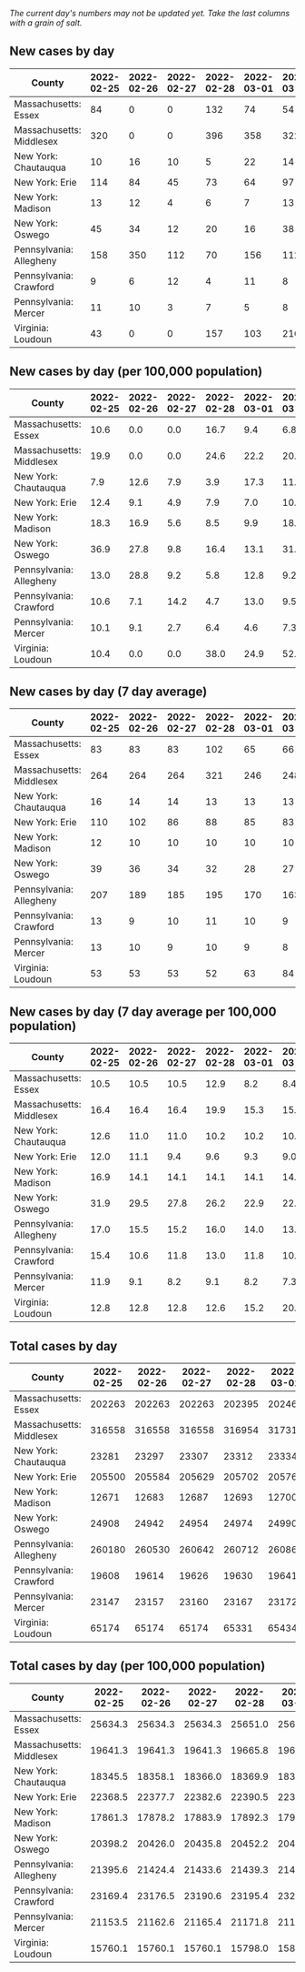 _The current day's numbers may not be updated yet. Take the last columns with a grain of salt._
## New cases by day

| County | 2022-02-25 | 2022-02-26 | 2022-02-27 | 2022-02-28 | 2022-03-01 | 2022-03-02 | 2022-03-03 |
| --- | --- | --- | --- | --- | --- | --- | --- |
| Massachusetts: Essex | 84 | 0 | 0 | 132 | 74 | 54 |  |
| Massachusetts: Middlesex | 320 | 0 | 0 | 396 | 358 | 322 |  |
| New York: Chautauqua | 10 | 16 | 10 | 5 | 22 | 14 |  |
| New York: Erie | 114 | 84 | 45 | 73 | 64 | 97 |  |
| New York: Madison | 13 | 12 | 4 | 6 | 7 | 13 |  |
| New York: Oswego | 45 | 34 | 12 | 20 | 16 | 38 |  |
| Pennsylvania: Allegheny | 158 | 350 | 112 | 70 | 156 | 112 |  |
| Pennsylvania: Crawford | 9 | 6 | 12 | 4 | 11 | 8 |  |
| Pennsylvania: Mercer | 11 | 10 | 3 | 7 | 5 | 8 |  |
| Virginia: Loudoun | 43 | 0 | 0 | 157 | 103 | 216 |  |

## New cases by day (per 100,000 population)

| County | 2022-02-25 | 2022-02-26 | 2022-02-27 | 2022-02-28 | 2022-03-01 | 2022-03-02 | 2022-03-03 |
| --- | --- | --- | --- | --- | --- | --- | --- |
| Massachusetts: Essex | 10.6 | 0.0 | 0.0 | 16.7 | 9.4 | 6.8 |  |
| Massachusetts: Middlesex | 19.9 | 0.0 | 0.0 | 24.6 | 22.2 | 20.0 |  |
| New York: Chautauqua | 7.9 | 12.6 | 7.9 | 3.9 | 17.3 | 11.0 |  |
| New York: Erie | 12.4 | 9.1 | 4.9 | 7.9 | 7.0 | 10.6 |  |
| New York: Madison | 18.3 | 16.9 | 5.6 | 8.5 | 9.9 | 18.3 |  |
| New York: Oswego | 36.9 | 27.8 | 9.8 | 16.4 | 13.1 | 31.1 |  |
| Pennsylvania: Allegheny | 13.0 | 28.8 | 9.2 | 5.8 | 12.8 | 9.2 |  |
| Pennsylvania: Crawford | 10.6 | 7.1 | 14.2 | 4.7 | 13.0 | 9.5 |  |
| Pennsylvania: Mercer | 10.1 | 9.1 | 2.7 | 6.4 | 4.6 | 7.3 |  |
| Virginia: Loudoun | 10.4 | 0.0 | 0.0 | 38.0 | 24.9 | 52.2 |  |

## New cases by day (7 day average)

| County | 2022-02-25 | 2022-02-26 | 2022-02-27 | 2022-02-28 | 2022-03-01 | 2022-03-02 | 2022-03-03 |
| --- | --- | --- | --- | --- | --- | --- | --- |
| Massachusetts: Essex | 83 | 83 | 83 | 102 | 65 | 66 |  |
| Massachusetts: Middlesex | 264 | 264 | 264 | 321 | 246 | 248 |  |
| New York: Chautauqua | 16 | 14 | 14 | 13 | 13 | 13 |  |
| New York: Erie | 110 | 102 | 86 | 88 | 85 | 83 |  |
| New York: Madison | 12 | 10 | 10 | 10 | 10 | 10 |  |
| New York: Oswego | 39 | 36 | 34 | 32 | 28 | 27 |  |
| Pennsylvania: Allegheny | 207 | 189 | 185 | 195 | 170 | 163 |  |
| Pennsylvania: Crawford | 13 | 9 | 10 | 11 | 10 | 9 |  |
| Pennsylvania: Mercer | 13 | 10 | 9 | 10 | 9 | 8 |  |
| Virginia: Loudoun | 53 | 53 | 53 | 52 | 63 | 84 |  |

## New cases by day (7 day average per 100,000 population)

| County | 2022-02-25 | 2022-02-26 | 2022-02-27 | 2022-02-28 | 2022-03-01 | 2022-03-02 | 2022-03-03 |
| --- | --- | --- | --- | --- | --- | --- | --- |
| Massachusetts: Essex | 10.5 | 10.5 | 10.5 | 12.9 | 8.2 | 8.4 |  |
| Massachusetts: Middlesex | 16.4 | 16.4 | 16.4 | 19.9 | 15.3 | 15.4 |  |
| New York: Chautauqua | 12.6 | 11.0 | 11.0 | 10.2 | 10.2 | 10.2 |  |
| New York: Erie | 12.0 | 11.1 | 9.4 | 9.6 | 9.3 | 9.0 |  |
| New York: Madison | 16.9 | 14.1 | 14.1 | 14.1 | 14.1 | 14.1 |  |
| New York: Oswego | 31.9 | 29.5 | 27.8 | 26.2 | 22.9 | 22.1 |  |
| Pennsylvania: Allegheny | 17.0 | 15.5 | 15.2 | 16.0 | 14.0 | 13.4 |  |
| Pennsylvania: Crawford | 15.4 | 10.6 | 11.8 | 13.0 | 11.8 | 10.6 |  |
| Pennsylvania: Mercer | 11.9 | 9.1 | 8.2 | 9.1 | 8.2 | 7.3 |  |
| Virginia: Loudoun | 12.8 | 12.8 | 12.8 | 12.6 | 15.2 | 20.3 |  |

## Total cases by day

| County | 2022-02-25 | 2022-02-26 | 2022-02-27 | 2022-02-28 | 2022-03-01 | 2022-03-02 | 2022-03-03 |
| --- | --- | --- | --- | --- | --- | --- | --- |
| Massachusetts: Essex | 202263 | 202263 | 202263 | 202395 | 202469 | 202523 |  |
| Massachusetts: Middlesex | 316558 | 316558 | 316558 | 316954 | 317312 | 317634 |  |
| New York: Chautauqua | 23281 | 23297 | 23307 | 23312 | 23334 | 23348 |  |
| New York: Erie | 205500 | 205584 | 205629 | 205702 | 205766 | 205863 |  |
| New York: Madison | 12671 | 12683 | 12687 | 12693 | 12700 | 12713 |  |
| New York: Oswego | 24908 | 24942 | 24954 | 24974 | 24990 | 25028 |  |
| Pennsylvania: Allegheny | 260180 | 260530 | 260642 | 260712 | 260868 | 260980 |  |
| Pennsylvania: Crawford | 19608 | 19614 | 19626 | 19630 | 19641 | 19649 |  |
| Pennsylvania: Mercer | 23147 | 23157 | 23160 | 23167 | 23172 | 23180 |  |
| Virginia: Loudoun | 65174 | 65174 | 65174 | 65331 | 65434 | 65650 |  |

## Total cases by day (per 100,000 population)

| County | 2022-02-25 | 2022-02-26 | 2022-02-27 | 2022-02-28 | 2022-03-01 | 2022-03-02 | 2022-03-03 |
| --- | --- | --- | --- | --- | --- | --- | --- |
| Massachusetts: Essex | 25634.3 | 25634.3 | 25634.3 | 25651.0 | 25660.4 | 25667.2 |  |
| Massachusetts: Middlesex | 19641.3 | 19641.3 | 19641.3 | 19665.8 | 19688.0 | 19708.0 |  |
| New York: Chautauqua | 18345.5 | 18358.1 | 18366.0 | 18369.9 | 18387.3 | 18398.3 |  |
| New York: Erie | 22368.5 | 22377.7 | 22382.6 | 22390.5 | 22397.5 | 22408.0 |  |
| New York: Madison | 17861.3 | 17878.2 | 17883.9 | 17892.3 | 17902.2 | 17920.5 |  |
| New York: Oswego | 20398.2 | 20426.0 | 20435.8 | 20452.2 | 20465.3 | 20496.4 |  |
| Pennsylvania: Allegheny | 21395.6 | 21424.4 | 21433.6 | 21439.3 | 21452.2 | 21461.4 |  |
| Pennsylvania: Crawford | 23169.4 | 23176.5 | 23190.6 | 23195.4 | 23208.4 | 23217.8 |  |
| Pennsylvania: Mercer | 21153.5 | 21162.6 | 21165.4 | 21171.8 | 21176.3 | 21183.7 |  |
| Virginia: Loudoun | 15760.1 | 15760.1 | 15760.1 | 15798.0 | 15822.9 | 15875.2 |  |
